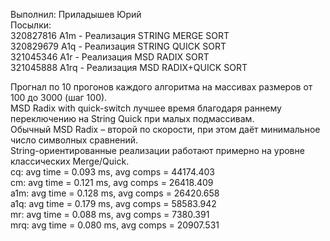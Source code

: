 Выполнил: Приладышев Юрий\
Посылки:\
320827816   A1m - Реализация STRING MERGE SORT\
320829679   A1q - Реализация STRING QUICK SORT\
321045346   A1r - Реализация MSD RADIX SORT\
321045888   A1rq - Реализация MSD RADIX+QUICK SORT

Прогнал по 10 прогонов каждого алгоритма на массивах размеров от 100 до 3000 (шаг 100).\
MSD Radix with quick-switch лучшее время благодаря раннему переключению на String Quick при малых подмассивам.\
Обычный MSD Radix – второй по скорости, при этом даёт минимальное число символных сравнений.\
String-ориентированные реализации работают примерно на уровне классических Merge/Quick.\
cq: avg time = 0.093 ms, avg comps = 44174.403\
cm: avg time = 0.121 ms, avg comps = 26418.409\
a1m: avg time = 0.128 ms, avg comps = 26420.658\
a1q: avg time = 0.179 ms, avg comps = 58583.942\
mr: avg time = 0.088 ms, avg comps = 7380.391\
mrq: avg time = 0.080 ms, avg comps = 20907.531

